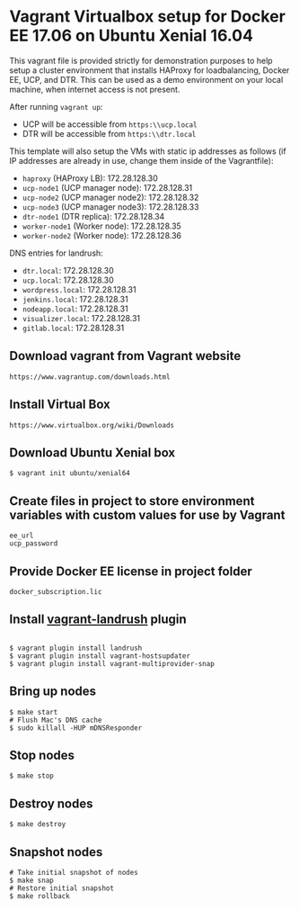 Vagrant Virtualbox setup for Docker EE 17.06 on Ubuntu Xenial 16.04
========================

This vagrant file is provided strictly for demonstration purposes to help setup a cluster environment that installs HAProxy for loadbalancing, Docker EE, UCP, and DTR. This can be used as a demo environment on your local machine, when internet access is not present.

After running `vagrant up`:
- UCP will be accessible from `https:\\ucp.local`
- DTR will be accessible from `https:\\dtr.local`

This template will also setup the VMs with static ip addresses as follows (if IP addresses are already in use, change them inside of the Vagrantfile):
- `haproxy` (HAProxy LB): 172.28.128.30
- `ucp-node1` (UCP manager node): 172.28.128.31
- `ucp-node2` (UCP manager node2): 172.28.128.32
- `ucp-node3` (UCP manager node3): 172.28.128.33
- `dtr-node1` (DTR replica): 172.28.128.34
- `worker-node1` (Worker node): 172.28.128.35
- `worker-node2` (Worker node): 172.28.128.36

DNS entries for landrush:
- `dtr.local`: 172.28.128.30
- `ucp.local`: 172.28.128.30
- `wordpress.local`: 172.28.128.31
- `jenkins.local`: 172.28.128.31
- `nodeapp.local`: 172.28.128.31
- `visualizer.local`: 172.28.128.31
- `gitlab.local`: 172.28.128.31

## Download vagrant from Vagrant website

```
https://www.vagrantup.com/downloads.html
```

## Install Virtual Box

```
https://www.virtualbox.org/wiki/Downloads
```

## Download Ubuntu Xenial box
```
$ vagrant init ubuntu/xenial64
```

## Create files in project to store environment variables with custom values for use by Vagrant
```
ee_url
ucp_password
```

## Provide Docker EE license in project folder
```
docker_subscription.lic
```

## Install [vagrant-landrush](https://github.com/vagrant-landrush/landrush) plugin
```

$ vagrant plugin install landrush
$ vagrant plugin install vagrant-hostsupdater
$ vagrant plugin install vagrant-multiprovider-snap
```

## Bring up nodes

```
$ make start
# Flush Mac's DNS cache
$ sudo killall -HUP mDNSResponder
```

## Stop nodes

```
$ make stop
```

## Destroy nodes

```
$ make destroy
```

## Snapshot nodes

```
# Take initial snapshot of nodes
$ make snap
# Restore initial snapshot
$ make rollback
```
